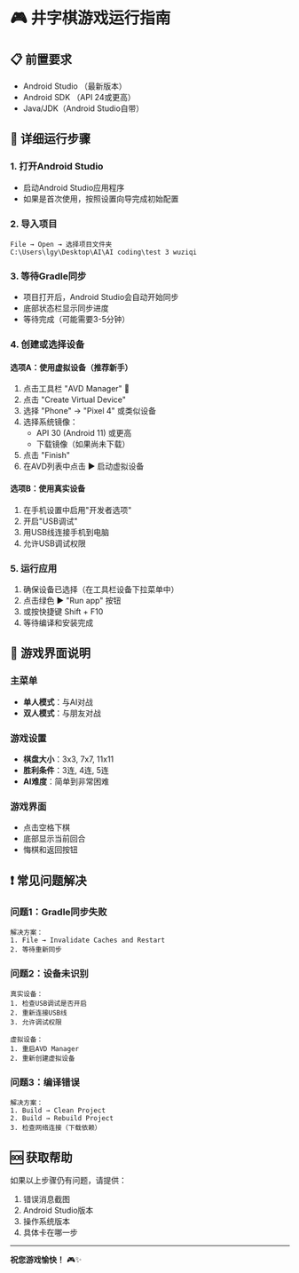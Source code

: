# 🎮 井字棋游戏运行指南

## 📋 前置要求
- Android Studio （最新版本）
- Android SDK （API 24或更高）
- Java/JDK（Android Studio自带）

## 🚀 详细运行步骤

### 1. 打开Android Studio
- 启动Android Studio应用程序
- 如果是首次使用，按照设置向导完成初始配置

### 2. 导入项目
```
File → Open → 选择项目文件夹
C:\Users\lgy\Desktop\AI\AI coding\test 3 wuziqi
```

### 3. 等待Gradle同步
- 项目打开后，Android Studio会自动开始同步
- 底部状态栏显示同步进度
- 等待完成（可能需要3-5分钟）

### 4. 创建或选择设备

#### 选项A：使用虚拟设备（推荐新手）
1. 点击工具栏 "AVD Manager" 📱
2. 点击 "Create Virtual Device"
3. 选择 "Phone" → "Pixel 4" 或类似设备
4. 选择系统镜像：
   - API 30 (Android 11) 或更高
   - 下载镜像（如果尚未下载）
5. 点击 "Finish"
6. 在AVD列表中点击 ▶️ 启动虚拟设备

#### 选项B：使用真实设备
1. 在手机设置中启用"开发者选项"
2. 开启"USB调试"
3. 用USB线连接手机到电脑
4. 允许USB调试权限

### 5. 运行应用
1. 确保设备已选择（在工具栏设备下拉菜单中）
2. 点击绿色 ▶️ "Run app" 按钮
3. 或按快捷键 Shift + F10
4. 等待编译和安装完成

## 🎯 游戏界面说明

### 主菜单
- **单人模式**：与AI对战
- **双人模式**：与朋友对战

### 游戏设置
- **棋盘大小**：3x3, 7x7, 11x11
- **胜利条件**：3连, 4连, 5连
- **AI难度**：简单到非常困难

### 游戏界面
- 点击空格下棋
- 底部显示当前回合
- 悔棋和返回按钮

## ❗ 常见问题解决

### 问题1：Gradle同步失败
```
解决方案：
1. File → Invalidate Caches and Restart
2. 等待重新同步
```

### 问题2：设备未识别
```
真实设备：
1. 检查USB调试是否开启
2. 重新连接USB线
3. 允许调试权限

虚拟设备：
1. 重启AVD Manager
2. 重新创建虚拟设备
```

### 问题3：编译错误
```
解决方案：
1. Build → Clean Project
2. Build → Rebuild Project
3. 检查网络连接（下载依赖）
```

## 🆘 获取帮助

如果以上步骤仍有问题，请提供：
1. 错误消息截图
2. Android Studio版本
3. 操作系统版本
4. 具体卡在哪一步

---
**祝您游戏愉快！** 🎮✨ 
